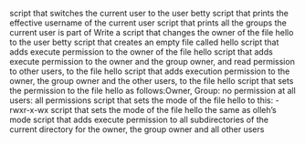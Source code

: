 script that switches the current user to the user betty
script that prints the effective username of the current user
script that prints all the groups the current user is part of
Write a script that changes the owner of the file hello to the user betty
script that creates an empty file called hello
script that adds execute permission to the owner of the file hello
script that adds execute permission to the owner and the group owner, and read permission to other users, to the file hello
script that adds execution permission to the owner, the group owner and the other users, to the file hello
script that sets the permission to the file hello as follows:Owner, Group: no permission at all   users: all permissions
script that sets the mode of the file hello to this: -rwxr-x-wx
script that sets the mode of the file hello the same as olleh’s mode
script that adds execute permission to all subdirectories of the current directory for the owner, the group owner and all other users

